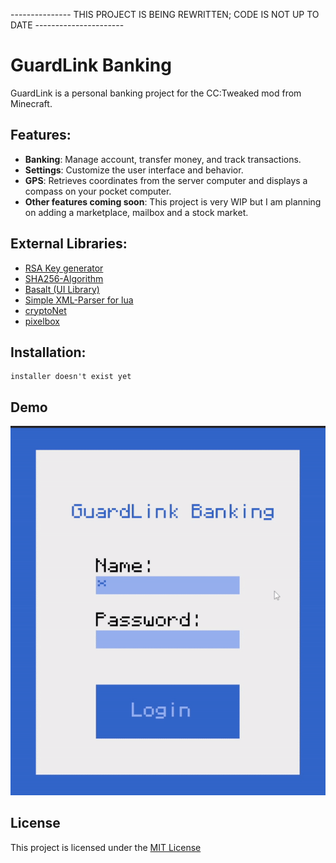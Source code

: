 --------------- THIS PROJECT IS BEING REWRITTEN; CODE IS NOT UP TO DATE ----------------------

# GuardLink Banking

GuardLink is a personal banking project for the CC:Tweaked mod from Minecraft. 

Features:
-
- **Banking**: Manage account, transfer money, and track transactions.
- **Settings**: Customize the user interface and behavior.
- **GPS**: Retrieves coordinates from the server computer and displays a compass on your pocket computer.
- **Other features coming soon**: This project is very WIP but I am planning on adding a marketplace, mailbox and a stock market. 

External Libraries:
-
- [RSA Key generator](https://gist.github.com/1lann/c9d4d2e7c1f825cad36b)
- [SHA256-Algorithm](https://pastebin.com/6UV4qfNF)
- [Basalt (UI Library)](https://basalt.madefor.cc/#/)
- [Simple XML-Parser for lua](https://github.com/Cluain/Lua-Simple-XML-Parser)
- [cryptoNet](https://github.com/SiliconSloth/CryptoNet)
- [pixelbox](https://github.com/9551-Dev/pixelbox_lite)

Installation:
- 
```
installer doesn't exist yet 
```


## Demo

![](demo.gif)


## License

This project is licensed under the [MIT License](https://choosealicense.com/licenses/mit/)

